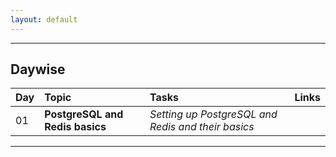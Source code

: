 ```yaml
---
layout: default
---
```


* * *

## Daywise

| **Day** | **Topic**                             | **Tasks**                                            | **Links** |
|:----|:----------------------------------|:-------------------------------------------------|:----------|
| 01  | **PostgreSQL and Redis basics**   | _Setting up PostgreSQL and Redis and their basics_ |

* * *

